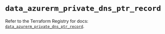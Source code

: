 # `data_azurerm_private_dns_ptr_record`

Refer to the Terraform Registry for docs: [`data_azurerm_private_dns_ptr_record`](https://registry.terraform.io/providers/hashicorp/azurerm/4.7.0/docs/data-sources/private_dns_ptr_record).
